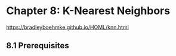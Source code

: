 # Chapter 8: K-Nearest Neighbors

https://bradleyboehmke.github.io/HOML/knn.html

## 8.1 Prerequisites
